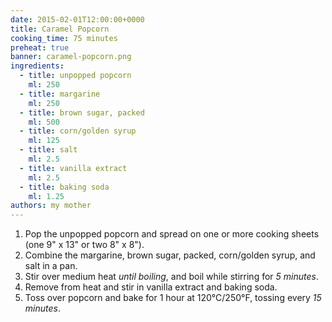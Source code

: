 ```yaml
---
date: 2015-02-01T12:00:00+0000
title: Caramel Popcorn
cooking_time: 75 minutes
preheat: true
banner: caramel-popcorn.png
ingredients:
  - title: unpopped popcorn
    ml: 250
  - title: margarine
    ml: 250
  - title: brown sugar, packed
    ml: 500
  - title: corn/golden syrup
    ml: 125
  - title: salt
    ml: 2.5
  - title: vanilla extract
    ml: 2.5
  - title: baking soda
    ml: 1.25
authors: my mother
---
```


1. Pop the unpopped popcorn and spread on one or more cooking sheets (one 9" x 13" or two 8" x 8").
2. Combine the margarine, brown sugar, packed, corn/golden syrup, and salt in a pan.
3. Stir over medium heat *until boiling*, and boil while stirring for *5 minutes*.
4. Remove from heat and stir in vanilla extract and baking soda.
5. Toss over popcorn and <span id="preheat-step">bake for 1 hour at 120°C/250°F</span>, tossing every *15 minutes*.
